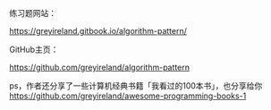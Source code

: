 练习题网站：

https://greyireland.gitbook.io/algorithm-pattern/

GitHub主页：

https://github.com/greyireland/algorithm-pattern

ps，作者还分享了一些计算机经典书籍「我看过的100本书」，也分享给你
https://github.com/greyireland/awesome-programming-books-1
